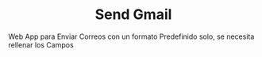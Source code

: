 <h1 align="center"> Send Gmail </h1>

Web App para Enviar Correos con un formato Predefinido solo, se necesita rellenar los Campos
